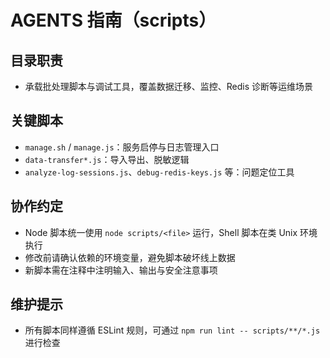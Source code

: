 # AGENTS 指南（scripts）

## 目录职责
- 承载批处理脚本与调试工具，覆盖数据迁移、监控、Redis 诊断等运维场景

## 关键脚本
- `manage.sh` / `manage.js`：服务启停与日志管理入口
- `data-transfer*.js`：导入导出、脱敏逻辑
- `analyze-log-sessions.js`、`debug-redis-keys.js` 等：问题定位工具

## 协作约定
- Node 脚本统一使用 `node scripts/<file>` 运行，Shell 脚本在类 Unix 环境执行
- 修改前请确认依赖的环境变量，避免脚本破坏线上数据
- 新脚本需在注释中注明输入、输出与安全注意事项

## 维护提示
- 所有脚本同样遵循 ESLint 规则，可通过 `npm run lint -- scripts/**/*.js` 进行检查